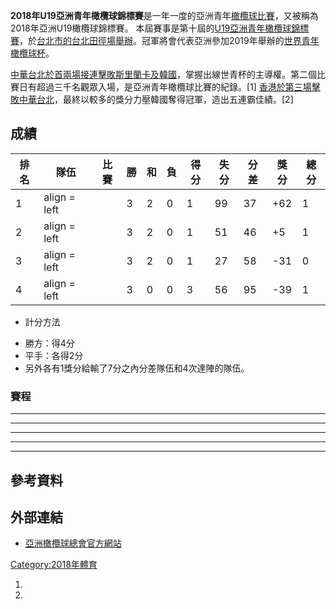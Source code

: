 **2018年U19亞洲青年橄欖球錦標賽**是一年一度的亞洲青年[橄欖球比賽](../Page/橄欖球.md "wikilink")，又被稱為2018年亞洲U19橄欖球錦標賽。
本屆賽事是第十屆的[U19亞洲青年橄欖球錦標賽](https://zh.wikipedia.org/wiki/U19亞洲青年橄欖球錦標賽 "wikilink")，於[台北市的](https://zh.wikipedia.org/wiki/台北市 "wikilink")[台北田徑場舉辦](https://zh.wikipedia.org/wiki/台北田徑場 "wikilink")。冠軍將會代表亞洲參加2019年舉辦的[世界青年橄欖球杯](../Page/世界青年橄欖球杯.md "wikilink")。

[中華台北於首兩場接連擊敗](https://zh.wikipedia.org/wiki/中華台北橄欖球代表隊 "wikilink")[斯里蘭卡及](https://zh.wikipedia.org/wiki/斯里蘭卡橄欖球代表隊 "wikilink")[韓國](https://zh.wikipedia.org/wiki/韓國橄欖球代表隊 "wikilink")，掌握出線世青杯的主導權。第二個比賽日有超過三千名觀眾入場，是亞洲青年橄欖球比賽的紀錄。\[1\]
[香港於第三場擊敗中華台北](../Page/香港欖球代表隊.md "wikilink")，最終以較多的獎分力壓韓國奪得冠軍，造出五連霸佳績。\[2\]

## 成績

| 排名 | 隊伍             | 比賽 | 勝 | 和 | 負 | 得分 | 失分 | 分差   | 獎分 | 總分     |
| -- | -------------- | -- | - | - | - | -- | -- | ---- | -- | ------ |
| 1  | align = left | | 3  | 2 | 0 | 1 | 99 | 37 | \+62 | 1  | **11** |
| 2  | align = left | | 3  | 2 | 0 | 1 | 51 | 46 | \+5  | 1  | **10** |
| 3  | align = left | | 3  | 2 | 0 | 1 | 27 | 58 | \-31 | 0  | **8**  |
| 4  | align = left | | 3  | 0 | 0 | 3 | 56 | 95 | \-39 | 1  | **1**  |

  - 計分方法

<!-- end list -->

  - 勝方：得4分
  - 平手：各得2分
  - 另外各有1獎分給輸了7分之內分差隊伍和4次達陣的隊伍。

### 賽程

-----

-----

-----

-----

-----

## 參考資料

## 外部連結

  - [亞洲橄欖球總會官方網站](http://www.asiarugby.com/)

[Category:2018年體育](https://zh.wikipedia.org/wiki/Category:2018年體育 "wikilink")

1.
2.